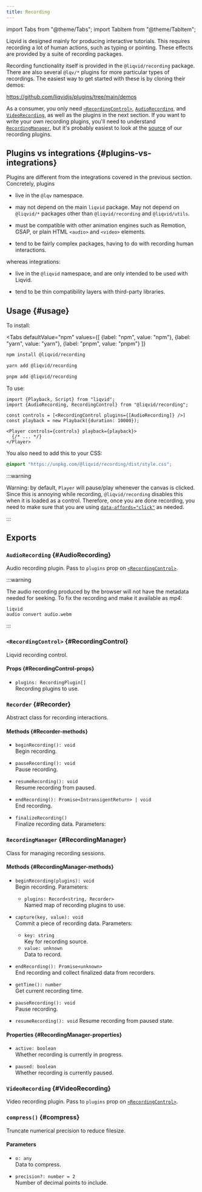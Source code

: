 ```yaml
---
title: Recording
---
```


import Tabs from "@theme/Tabs";
import TabItem from "@theme/TabItem";

Liqvid is designed mainly for producing interactive tutorials. This requires recording a lot of human actions, such as typing or pointing. These effects are provided by a suite of recording packages.

Recording functionality itself is provided in the `@liqvid/recording` package. There are also several `@lqv/*` plugins for more particular types of recordings. The easiest way to get started with these is by cloning their demos:

https://github.com/liqvidjs/plugins/tree/main/demos

As a consumer, you only need [`<RecordingControl>`](#RecordingControl), [`AudioRecording`](#AudioRecording), and [`VideoRecording`](#VideoRecording), as well as the plugins in the next section. If you want to write your own recording plugins, you'll need to understand [`RecordingManager`](#RecordingManager), but it's probably easiest to look at the [source](https://github.com/liqvidjs/plugins/tree/main/packages) of our recording plugins.

## Plugins vs integrations {#plugins-vs-integrations}

Plugins are different from the integrations covered in the previous section. Concretely, plugins

* live in the `@lqv` namespace.

* may not depend on the main `liqvid` package. May not depend on `@liqvid/*` packages other than `@liqvid/recording` and `@liqvid/utils`.

* must be compatible with other animation engines such as Remotion, GSAP, or plain HTML `<audio>` and `<video>` elements.

* tend to be fairly complex packages, having to do with recording human interactions.

whereas integrations:

* live in the `@liqvid` namespace, and are only intended to be used with Liqvid.

* tend to be thin compatibility layers with third-party libraries.

## Usage {#usage}

To install:

<Tabs
  defaultValue="npm"
  values={[
    {label: "npm", value: "npm"},
    {label: "yarn", value: "yarn"},
    {label: "pnpm", value: "pnpm"}
  ]}
>
  <TabItem value="npm">

```bash
npm install @liqvid/recording
```
  </TabItem>
  <TabItem value="yarn">

  ```bash
  yarn add @liqvid/recording
  ```
  </TabItem>
  <TabItem value="pnpm">

  ```bash
  pnpm add @liqvid/recording
  ```
  </TabItem>
</Tabs>

To use:
```tsx
import {Playback, Script} from "liqvid";
import {AudioRecording, RecordingControl} from "@liqvid/recording";

const controls = [<RecordingControl plugins={[AudioRecording]} />]
const playback = new Playback({duration: 10000});

<Player controls={controls} playback={playback}>
  {/* ... */}
</Player>
```
You also need to add this to your CSS:
```css
@import "https://unpkg.com/@liqvid/recording/dist/style.css";
```

:::warning

Warning: by default, `Player` will pause/play whenever the canvas is clicked. Since this is annoying while recording, `@liqvid/recording` disables this when it is loaded as a control. Therefore, once you are done recording, you need to make sure that you are using [`data-affords="click"`](/docs/guide/interactivity#canvas-clicks) as needed.

:::

## Exports

### `AudioRecording` {#AudioRecording}

Audio recording plugin. Pass to `plugins` prop on [`<RecordingControl>`](#RecordingControl-props).

:::warning

The audio recording produced by the browser will not have the metadata needed for seeking. To fix the recording and make it available as mp4: <pre class="language-bash command-line" data-prompt="$"><code>liqvid audio convert audio.webm</code></pre>

:::

### `<RecordingControl>` {#RecordingControl}

Liqvid recording control.

#### Props {#RecordingControl-props}

* `plugins: RecordingPlugin[]`  
  Recording plugins to use.

### `Recorder` {#Recorder}

Abstract class for recording interactions.

#### Methods {#Recorder-methods}

* `beginRecording(): void`  
  Begin recording.

* `pauseRecording(): void`  
  Pause recording.

* `resumeRecording(): void`  
  Resume recording from paused.
  
* `endRecording(): Promise<IntransigentReturn> | void`  
  End recording.

* `finalizeRecording()`  
  Finalize recording data. Parameters:

### `RecordingManager` {#RecordingManager}

Class for managing recording sessions.

#### Methods {#RecordingManager-methods}

* `beginRecording(plugins): void`  
  Begin recording. Parameters:

  * `plugins: Record<string, Recorder>`  
  Named map of recording plugins to use.

* `capture(key, value): void`  
   Commit a piece of recording data. Parameters:
   * `key: string`  
     Key for recording source.
   * `value: unknown`  
     Data to record.

* `endRecording(): Promise<unknown>`  
  End recording and collect finalized data from recorders.

* `getTime(): number`  
  Get current recording time.

* `pauseRecording(): void`  
  Pause recording.

* `resumeRecording(): void`
  Resume recording from paused state.

#### Properties {#RecordingManager-properties}

* `active: boolean`  
  Whether recording is currently in progress.

* `paused: boolean`  
  Whether recording is currently paused.

### `VideoRecording` {#VideoRecording}

Video recording plugin. Pass to `plugins` prop on [`<RecordingControl>`](#RecordingControl-props).

### `compress()` {#compress}
Truncate numerical precision to reduce filesize.

#### Parameters

* `o: any`  
  Data to compress.

* `precision?: number = 2`  
  Number of decimal points to include.

